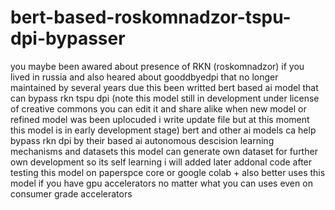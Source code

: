 # bert-based-roskomnadzor-tspu-dpi-bypasser

you maybe been awared about presence of RKN (roskomnadzor) if you lived in russia and also heared about gooddbyedpi that no longer maintained by several years due this been writted bert based ai model that can bypass rkn tspu dpi (note this model still in development under license of creative commons you can edit it and share alike when new model or refined model was been uplocuded i write update file but at this moment this model is in early development stage) bert and other ai models ca help bypass rkn dpi by their based ai autonomous descision learning mechanisms and datasets this model can generate own dataset for further own development so its self learning i will added later addonal code after testing this model on paperspce core or google colab + also better uses this model if you have gpu accelerators no matter what you can uses even on  consumer grade accelerators 

